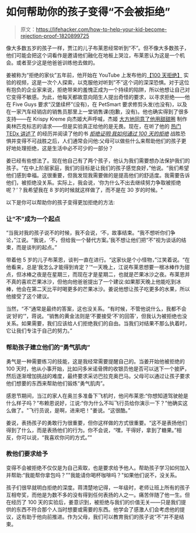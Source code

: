 # 如何帮助你的孩子变得“不会被拒绝”

> 原文：<https://lifehacker.com/how-to-help-your-kid-become-rejection-proof-1820899725>

像大多数五岁的孩子一样，贾江的儿子布莱恩经常听到“不”。但不像大多数孩子，他们可能会把这个词看作是邀请他们融化在地板上哭泣，布莱恩认为这是一个机会。或者至少这是他爸爸训练他去做的。



姜被称为“拒绝的家伙”五年前，他开始在 YouTube 上发布他的[【100 天拒绝】](https://www.rejectiontherapy.com/100-days-of-rejection-therapy/) 实验的视频，这是一次个人探索，以克服他对听到“不”这个词的深深恐惧。对于这位有抱负的企业家来说，拒绝带来的羞愧正成为一个持续的陷阱，所以他想让自己对它变得不敏感。为此，他每天都故意向陌生人提出奇怪的要求，以寻求拒绝——他在 Five Guys 要求“汉堡续杯”(没有)，在 PetSmart 要求修剪头发(也没有)，以及在一家汽车经销店的销售员那里上一堂销售课(抱歉，没有)。他也确实得到了很多支持——在 Krispy Kreme 向杰姬大声呼喊，杰姬 [大方地同意了他用甜甜圈](https://www.youtube.com/watch?v=7Ax2CsVbrX0) 制作奥林匹克标志的请求——但是实验真正给他的是无畏。现在，在听了他的 [热门 TEDx 讲述了](https://www.ted.com/talks/jia_jiang_what_i_learned_from_100_days_of_rejection) 的经历并阅读了他的书 [*拒绝证明:我如何通过 100 天的拒绝*](https://www.amazon.com/Rejection-Proof-Became-Invincible-Through/dp/080414138X?asc_campaign=InlineText&asc_refurl=https://lifehacker.com/how-to-help-your-kid-become-rejection-proof-1820899725&asc_source=&tag=kinjalifehackerlink-20) 战胜恐惧并变得不可战胜之后，人们通常会问他:父母可以做些什么来帮助他们的孩子更好地处理拒绝，这是生活中必不可少的一部分？

姜已经有些想法了。现在他自己有了两个孩子，他认为我们需要想办法保护我们的孩子。“在中上阶层家庭，我们的目标是让我们的孩子感觉良好，”他说。“我们希望他们感到幸福。这很重要，但我发现我需要做的是提高他们的舒适度。我需要告诉他们，被拒绝没关系。实际上，我会说，‘你为什么不出去继续努力争取被拒绝呢？’？我希望我在 8 岁的时候就这样做了，而不是在 30 岁的时候。"

以下是你可以帮助你的孩子变得更加拒绝的方法:

### 让“不”成为一个起点

“当我对我的孩子说不的时候，我不会说，‘不，故事结束。“我不想听你们争论，”江说。“我说，‘不，但给我一个替代方案。’我不想让他们把“不”视为谈话的结束，而是谈判的起点。”

带着他 5 岁的儿子布莱恩，谈判一直在进行。“这家伙是个小怪物，”江笑着说。“在他看来，总是‘我怎么才能得到肯定？’“一天晚上，江说布莱恩想要一根冰棒作为甜点，但冰棒之夜是在星期三，而现在才是星期二，也就是芒果冰沙之夜。布莱恩并不真的喜欢芒果冰沙，但他向他爸爸提出了一个建议:如果那天晚上他能吃到冰棒，他会在第二天比平时喝更多的芒果冰沙。姜说他想让孩子吃更多的水果，所以他接受了这个建议。

当然，“不”通常是最终的答案，这也没关系。“有时候，不管他说什么，我都不会说‘好的’”，蒋说。“销售的黄金法则是‘不要接受‘不’的回答’，但我认为被拒绝也没关系。如果需要，我们应该给人们拒绝我们的自由。当我们对结果不那么执着时，它让我们专注于自己的努力。”

### 帮助孩子建立他们的“勇气肌肉”

勇气是一种需要练习的技能，这是我经常需要提醒自己的。当姜开始他被拒绝的 100 天时，他从小事开始，比如问多米诺骨牌的收银员他是否可以送下一个披萨，然后逐渐增加挑战的难度，最终要求采访巴拉克奥巴马。父母可以通过让孩子要求他们想要的东西来帮助他们锻炼“勇气肌肉”。

感恩节期间，当江的家人在奥兰多准备下飞机时，他问布莱恩:“你想知道驾驶舱是什么样子吗？”布赖恩说好，江说:“你为什么不叫飞行员给你演示一下？”他确实这么做了。"飞行员说，是啊，进来吧！"姜说。“这很酷。”

姜说，表扬孩子的勇敢行为很重要，但你这样做的方式很重要。“这不是表扬他们得到了什么，而是表扬他们的行为。你不会说，“嘿，干得好，拿到了糖果。”相反，你可以说，“我喜欢你问的方式。”"

### 教他们要求给予

变得不会被拒绝不仅仅是为自己索取，也是要求给予他人。帮助孩子学习如何加入并帮助:“我能帮你拿包吗？”"我能请你喝杯咖啡吗？"如果他们说不，没关系。

孩子们很早就明白拒绝的深度。蒋清楚地记得，一年级时，老师让班上所有的孩子互相夸奖，而他是为数不多的没有得到任何表扬的人之一。痛苦伴随了他一生。但在经历了 100 天的实验后，姜意识到，被拒绝与我们的价值无关——只是我们提供的东西不符合那个人当时想要或需要的东西。他学会了感激人们会考虑他的提议，这有助于他向前推进。作为父母，我们可以教育我们的孩子说“不”并不是结束。